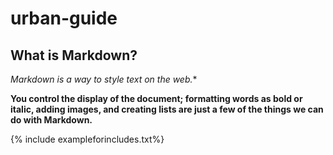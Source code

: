 # urban-guide
## What is Markdown? ##
_Markdown is a way to style text on the web._*

**You control the display of the document; formatting words as bold or italic, adding images, and creating lists are just a few of the things we can do with Markdown.**

{% include exampleforincludes.txt%}
